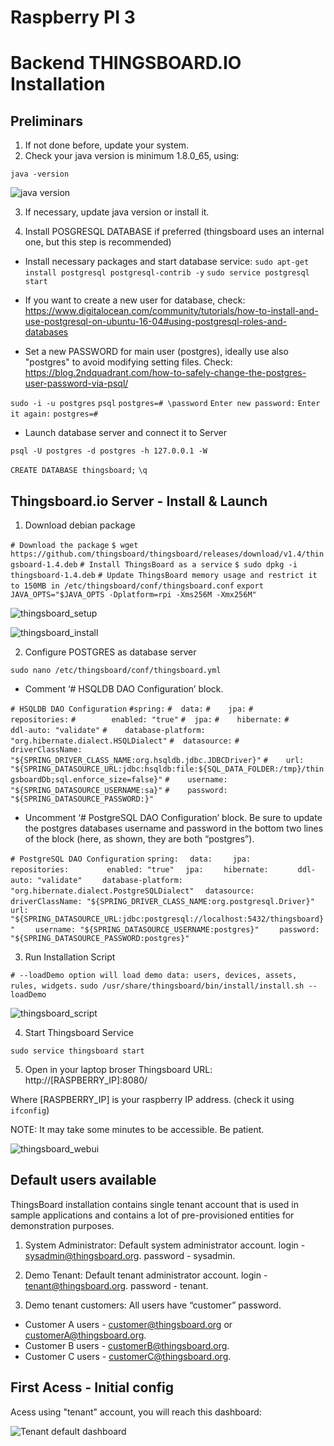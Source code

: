 # Raspberry PI 3
# Backend THINGSBOARD.IO Installation


## Preliminars

1. If not done before, update your system.
2. Check your java version is minimum 1.8.0_65, using:

`java -version`

![java version](https://github.com/Kike-Ramirez/workshop-iot-creativecodingmadrid/blob/master/IOT_backend_raspi3/images/checkJAVA.png)

3. If necessary, update java version or install it.

4. Install POSGRESQL DATABASE if preferred (thingsboard uses an internal one, but this step is recommended)

* Install necessary packages and start database service:
`sudo apt-get install postgresql postgresql-contrib -y`
`sudo service postgresql start`

* If you want to create a new user for database, check: https://www.digitalocean.com/community/tutorials/how-to-install-and-use-postgresql-on-ubuntu-16-04#using-postgresql-roles-and-databases

* Set a new PASSWORD for main user (postgres), ideally use also "postgres" to avoid modifying setting files. Check: https://blog.2ndquadrant.com/how-to-safely-change-the-postgres-user-password-via-psql/

`sudo -i -u postgres`
`psql`
`postgres=# \password`
`Enter new password:`
`Enter it again:`
`postgres=#`

* Launch database server and connect it to Server

`psql -U postgres -d postgres -h 127.0.0.1 -W`

`CREATE DATABASE thingsboard;`
`\q`



## Thingsboard.io Server - Install & Launch

1. Download debian package

`# Download the package`
`$ wget https://github.com/thingsboard/thingsboard/releases/download/v1.4/thingsboard-1.4.deb`
`# Install ThingsBoard as a service`
`$ sudo dpkg -i thingsboard-1.4.deb`
`# Update ThingsBoard memory usage and restrict it to 150MB in /etc/thingsboard/conf/thingsboard.conf`
`export JAVA_OPTS="$JAVA_OPTS -Dplatform=rpi -Xms256M -Xmx256M" ` 

![thingsboard_setup](https://github.com/Kike-Ramirez/workshop-iot-creativecodingmadrid/blob/master/IOT_backend_raspi3/images/thingsboard_download.png)

![thingsboard_install](https://github.com/Kike-Ramirez/workshop-iot-creativecodingmadrid/blob/master/IOT_backend_raspi3/images/thingsboard_install.png)

2. Configure POSTGRES as database server

`sudo nano /etc/thingsboard/conf/thingsboard.yml`

* Comment ‘# HSQLDB DAO Configuration’ block.

`# HSQLDB DAO Configuration`
`#spring:`
`#  data:`
`#    jpa:`
`#      repositories:`
`#        enabled: "true"`
`#  jpa:`
`#    hibernate:`
`#      ddl-auto: "validate"`
`#    database-platform: "org.hibernate.dialect.HSQLDialect"`
`#  datasource:`
`#    driverClassName: "${SPRING_DRIVER_CLASS_NAME:org.hsqldb.jdbc.JDBCDriver}"`
`#    url: "${SPRING_DATASOURCE_URL:jdbc:hsqldb:file:${SQL_DATA_FOLDER:/tmp}/thingsboardDb;sql.enforce_size=false}"`
`#    username: "${SPRING_DATASOURCE_USERNAME:sa}"`
`#    password: "${SPRING_DATASOURCE_PASSWORD:}"`

* Uncomment ‘# PostgreSQL DAO Configuration’ block. Be sure to update the postgres databases username and password in the bottom two lines of the block (here, as shown, they are both “postgres”).

`# PostgreSQL DAO Configuration`
`spring:`
`  data:`
`    jpa:`
`      repositories:`
`        enabled: "true"`
`  jpa:`
`    hibernate:`
`      ddl-auto: "validate"`
`    database-platform: "org.hibernate.dialect.PostgreSQLDialect"`
`  datasource:`
`    driverClassName: "${SPRING_DRIVER_CLASS_NAME:org.postgresql.Driver}"`
`    url: "${SPRING_DATASOURCE_URL:jdbc:postgresql://localhost:5432/thingsboard}"`
`    username: "${SPRING_DATASOURCE_USERNAME:postgres}"`
`    password: "${SPRING_DATASOURCE_PASSWORD:postgres}"`

3. Run Installation Script

`# --loadDemo option will load demo data: users, devices, assets, rules, widgets.`
`sudo /usr/share/thingsboard/bin/install/install.sh --loadDemo`

![thingsboard_script](https://github.com/Kike-Ramirez/workshop-iot-creativecodingmadrid/blob/master/IOT_backend_raspi3/images/thingsboard_launch.png)

4. Start Thingsboard Service

`sudo service thingsboard start`

5. Open in your laptop broser Thingsboard URL: http://[RASPBERRY_IP]:8080/

Where [RASPBERRY_IP] is your raspberry IP address. (check it using `ifconfig`)

NOTE: It may take some minutes to be accessible. Be patient.

![thingsboard_webui](https://github.com/Kike-Ramirez/workshop-iot-creativecodingmadrid/blob/master/IOT_backend_raspi3/images/thingsboard_webui.png)


## Default users available

ThingsBoard installation contains single tenant account that is used in sample applications and contains a lot of pre-provisioned entities for demonstration purposes.

1. System Administrator: Default system administrator account.
login - sysadmin@thingsboard.org.
password - sysadmin.

2. Demo Tenant: Default tenant administrator account.
login - tenant@thingsboard.org.
password - tenant.

3. Demo tenant customers: All users have “customer” password.
* Customer A users - customer@thingsboard.org or customerA@thingsboard.org.
* Customer B users - customerB@thingsboard.org.
* Customer C users - customerC@thingsboard.org.

## First Acess - Initial config
Acess using "tenant" account, you will reach this dashboard:

![Tenant default dashboard](https://github.com/Kike-Ramirez/workshop-iot-creativecodingmadrid/blob/master/IOT_backend_raspi3/images/thingsboard_tenant_dashboard.png)

